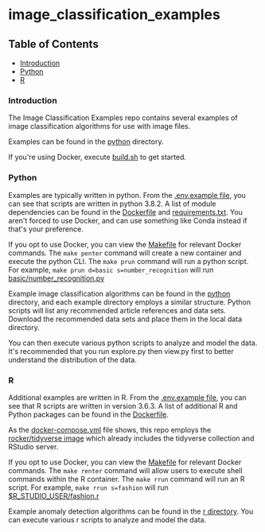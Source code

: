 # image_classification_examples

## Table of Contents  

* [Introduction](#introduction)<a name="introduction"/>
* [Python](#python)<a name="python"/>
* [R](#r)<a name="r"/>

### Introduction

The Image Classification Examples repo contains several examples of image classification algorithms for use with image files.

Examples can be found in the [python](python) directory.

If you're using Docker, execute [build.sh](build.sh) to get started.

### Python

Examples are typically written in python. From the [.env.example file](.env.example), you can see that scripts are written in python 3.8.2. A list of module dependencies can be found in the [Dockerfile](python/Dockerfile) and [requirements.txt](python/requirements.txt). You aren't forced to use Docker, and can use something like Conda instead if that's your preference.

If you opt to use Docker, you can view the [Makefile](Makefile) for relevant Docker commands. The `make penter` command will create a new container and execute the python CLI. The `make prun` command will run a python script. For example, `make prun d=basic s=number_recognition` will run [basic/number_recognition.py](python/basic/number_recognition.py)

Example image classification algorithms can be found in the [python](python) directory, and each example directory employs a similar structure. Python scripts will list any recommended article references and data sets. Download the recommended data sets and place them in the local data directory.

You can then execute various python scripts to analyze and model the data. It's recommended that you run explore.py then view.py first to better understand the distribution of the data.

### R

Additional examples are written in R. From the [.env.example file](.env.example), you can see that R scripts are written in version 3.6.3. A list of additional R and Python packages can be found in the [Dockerfile](r/Dockerfile). 

As the [docker-compose.yml](docker-compose.yml) file shows, this repo employs the [rocker/tidyverse image](https://hub.docker.com/r/rocker/tidyverse) which already includes the tidyverse collection and RStudio server.  

If you opt to use Docker, you can view the [Makefile](Makefile) for relevant Docker commands. The `make renter` command will allow users to execute shell commands within the R container. The `make rrun` command will run an R script. For example, `make rrun s=fashion` will run [$R_STUDIO_USER/fashion.r](r/user/fashion.r)

Example anomaly detection algorithms can be found in the [r directory](r). You can execute various r scripts to analyze and model the data. 
